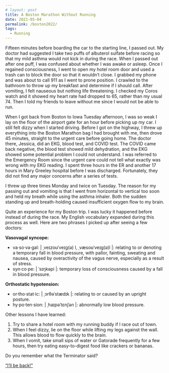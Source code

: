 ```yaml
---
# layout: post
title: A Boston Marathon Without Running
date: 2021-05-04
permalink: /boston2022/
tags:
  - Running
---
```


Fifteen minutes before boarding the car to the starting line, I passed out. My doctor had suggested I take two puffs of albuterol sulfate before racing so that my mild asthma would not kick in during the race. When I passed out after one puff, I was confused about whether I was awake or asleep. Once I regained consciousness, I went to open my hotel room door and used a trash can to block the door so that it wouldn’t close. I grabbed my phone and was about to call 911 as I went to prone position. I crawled to the bathroom to throw up my breakfast and determine if I should call. After vomiting, I felt nauseous but nothing life threatening. I checked my Coros watch and it showed my heart rate had dropped to 65, rather than my usual 74. Then I told my friends to leave without me since I would not be able to run. 

When I got back from Boston to Iowa Tuesday afternoon, I was so weak I lay on the floor of the airport gate for an hour before picking up my car. I still felt dizzy when I started driving. Before I got on the highway, I threw up everything into the Boston Marathon bag I had brought with me, then drove 45 minutes, straight to the urgent care before going home. The doctor there, Jessica, did an EKG, blood test, and COVID test. The COVID came back negative, the blood test showed mild dehydration, and the EKG showed some potential problem I could not understand. I was referred to the Emergency Room since the urgent care could not tell what exactly was wrong with my EKG reading. I spent three hours in the ER and another 17 hours in Mary Greeley hospital before I was discharged. Fortunately, they did not find any major concerns after a series of tests. 

I threw up three times Monday and twice on Tuesday. The reason for my passing out and vomiting is that I went from horizontal to vertical too soon and held my breath while using the asthma inhaler. Both the sudden standing up and breath-holding caused insufficient oxygen flow to my brain. 

Quite an experience for my Boston trip. I was lucky it happened before instead of during the race. My English vocabulary expanded during this process as well. Here are two phrases I picked up after seeing a few doctors:

**Vasovagal syncope:** 

  -	va·so·va·gal: \| ˌveɪzoʊˈveɪɡ(ə) l, ˌvæsoʊˈveɪɡ(ə)l \|: relating to or denoting a temporary fall in blood pressure, with pallor, fainting, sweating and nausea, caused by overactivity of the vagus nerve, especially as a result of stress.
  -	syn·co·pe: \| ˈsɪŋkəpi \|: temporary loss of consciousness caused by a fall in blood pressure.

**Orthostatic hypotension:**

  -	or·tho·stat·ic: \| ˌɔrθəˈstædɪk \|: relating to or caused by an upright posture. 
  -	hy·po·ten·sion: \| ˌhaɪpəˈtɛnʃən \|: abnormally low blood pressure. 

Other lessons I have learned:
1.	Try to share a hotel room with my running buddy if I race out of town. 
2.	When I feel dizzy, lie on the floor while lifting my legs against the wall. This allows blood to flow quickly to the brain. 
3.	When I vomit, take small sips of water or Gatorade frequently for a few hours, then try eating easy-to-digest food like crackers or bananas. 


Do you remember what the Terminator said?


[“I’ll be back!”](https://en.wikipedia.org/wiki/I%27ll_be_back)

